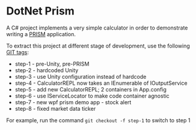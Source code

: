 DotNet Prism
============

A C# project implements a very simple calculator in order to demonstrate writing 
a [PRISM](http://msdn.microsoft.com/en-us/library/gg406140.aspx) application.

To extract this project at different stage of development, use the following [GIT tags](http://git-scm.com/book/en/Git-Basics-Tagging):
* step-1 - pre-Unity, pre-PRISM
* step-2 - hardcoded Unity
* step-3 - use Unity configuration instead of hardcode
* step-4 - CalculatorREPL now takes an IEnumerable of IOutputService
* step-5 - add new CalculatorREPL; 2 containers in App.config
* step-6 - use IServiceLocator to make code container agnostic
* step-7 - new wpf prism demo app - stock alert
* step-8 - fixed market data ticker

For example, run the command `git checkout -f step-1` to switch to step 1

